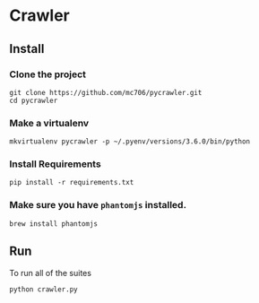 # Crawler


## Install

### Clone the project
``` 
git clone https://github.com/mc706/pycrawler.git
cd pycrawler
```

### Make a virtualenv
``` 
mkvirtualenv pycrawler -p ~/.pyenv/versions/3.6.0/bin/python
```
### Install Requirements
``` 
pip install -r requirements.txt
```

### Make sure you have `phantomjs` installed.
``` 
brew install phantomjs
```

## Run
To run all of the suites
``` 
python crawler.py
```

